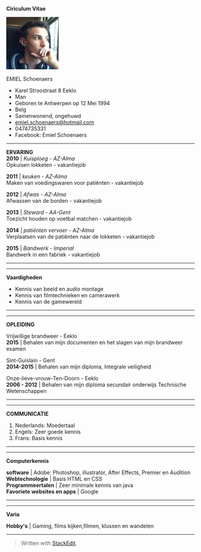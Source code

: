 **Ciriculum Vitae**


<img src="ik.jpg" alt="Emiel Schoenaers">

 EMIEL Schoenaers

 - Karel Stroostraat 8 Eeklo
 - Man
 - Geboren te Antwerpen op 12 Mei 1994 
 - Belg
 - Samenwonend, ongehuwd
 - emiel.schoenaers@hotmail.com
 - 0474735331
 - Facebook: Emiel Schoenaers

------
**ERVARING**	
**2010** | *Kuisploeg - AZ-Alma* <br>
Opkuisen lokketen - vakantiejob

**2011** | *keuken - AZ-Alma* <br>
Maken van voedingswaren voor patiënten - vakantiejob

**2012** | *Afwas - AZ-Alma* <br>
Afwassen van de borden - vakantiejob

**2013** | *Steward - AA-Gent* <br>
Toezicht houden op voetbal matchen - vakantiejob

**2014** | *patiënten vervoer - AZ-Alma* <br>
Verplaatsen van de patiënten naar de lokketen - vakantiejob

**2015** | *Bandwerk - Imperial* <br>
Bandwerk in een fabriek - vakantiejob

------

------

**Vaardigheden**

- Kennis van beeld en audio montage
- Kennis van filmtechnieken en camerawerk
- Kennis van de gamewereld


------

------
**OPLEIDING**	

Vrijwillige brandweer - Eeklo <br>
**2015** | Behalen van mijn documenten en het slagen van mijn brandweer examen

Sint-Guislain - Gent <br>
**2014-2015** | Behalen van mijn diploma, Integrale veiligheid

Onze-lieve-vrouw-Ten-Doorn - Eeklo <br>
**2006 - 2012** | Behalen van mijn diploma secundair onderwijs Technische Wetenschappen



------

------
**COMMUNICATIE**	

 1. Nederlands: Moedertaal
 2. Engels: Zeer goede kennis
 3. Frans: Basis kennis

------

------

**Computerkennis**

**software** | Adobe: Photoshop, illustrator, After Effects, Premier en Audition <br>
**Webtechnologie** | Basis HTML en CSS  <br>
**Programmeertalen** | Zeer minimale kennis van java <br>
**Favoriete websites en apps** | Google <br>




------

------
**Varia**

**Hobby's** | Gaming, films kijken,filmen, klussen en wandelen

-------



> Written with [StackEdit](https://stackedit.io/).